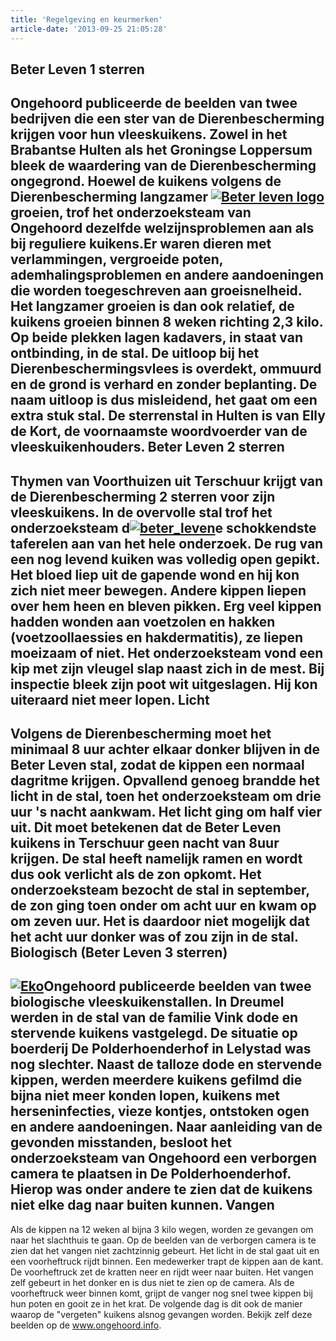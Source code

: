 ```yaml
---
title: 'Regelgeving en keurmerken'
article-date: '2013-09-25 21:05:28'
---
```


## Beter Leven 1 sterren

## Ongehoord publiceerde de beelden van twee bedrijven die een ster van de Dierenbescherming krijgen voor hun vleeskuikens. Zowel in het Brabantse Hulten als het Groningse Loppersum bleek de waardering van de Dierenbescherming ongegrond. Hoewel de kuikens volgens de Dierenbescherming langzamer [![Beter leven logo](http://www.ongehoord.info/wp-content/uploads/2013/09/Beter-leven-logo-300x153.png)](http://www.ongehoord.info/wp-content/uploads/2013/09/Beter-leven-logo.png)groeien, trof het onderzoeksteam van Ongehoord dezelfde welzijnsproblemen aan als bij reguliere kuikens.Er waren dieren met verlammingen, vergroeide poten, ademhalingsproblemen en andere aandoeningen die worden toegeschreven aan groeisnelheid. Het langzamer groeien is dan ook relatief, de kuikens groeien binnen 8 weken richting 2,3 kilo. Op beide plekken lagen kadavers, in staat van ontbinding, in de stal. De uitloop bij het Dierenbeschermingsvlees is overdekt, ommuurd en de grond is verhard en zonder beplanting. De naam uitloop is dus misleidend, het gaat om een extra stuk stal. De sterrenstal in Hulten is van Elly de Kort, de voornaamste woordvoerder van de vleeskuikenhouders. Beter Leven 2 sterren

## Thymen van Voorthuizen uit Terschuur krijgt van de Dierenbescherming 2 sterren voor zijn vleeskuikens. In de overvolle stal trof het onderzoeksteam d[![beter_leven](http://www.ongehoord.info/wp-content/uploads/2013/09/beter_leven1.jpg)](http://www.ongehoord.info/wp-content/uploads/2013/09/beter_leven1.jpg)e schokkendste taferelen aan van het hele onderzoek. De rug van een nog levend kuiken was volledig open gepikt. Het bloed liep uit de gapende wond en hij kon zich niet meer bewegen. Andere kippen liepen over hem heen en bleven pikken. Erg veel kippen hadden wonden aan voetzolen en hakken (voetzoollaessies en hakdermatitis), ze liepen moeizaam of niet. Het onderzoeksteam vond een kip met zijn vleugel slap naast zich in de mest. Bij inspectie bleek zijn poot wit uitgeslagen. Hij kon uiteraard niet meer lopen. Licht

## Volgens de Dierenbescherming moet het minimaal 8 uur achter elkaar donker blijven in de Beter Leven stal, zodat de kippen een normaal dagritme krijgen. Opvallend genoeg brandde het licht in de stal, toen het onderzoeksteam om drie uur 's nacht aankwam. Het licht ging om half vier uit. Dit moet betekenen dat de Beter Leven kuikens in Terschuur geen nacht van 8uur krijgen. De stal heeft namelijk ramen en wordt dus ook verlicht als de zon opkomt. Het onderzoeksteam bezocht de stal in september, de zon ging toen onder om acht uur en kwam op om zeven uur. Het is daardoor niet mogelijk dat het acht uur donker was of zou zijn in de stal. Biologisch (Beter Leven 3 sterren)

## [![Eko](http://www.ongehoord.info/wp-content/uploads/2013/09/Eko.jpg)](http://www.ongehoord.info/wp-content/uploads/2013/09/Eko.jpg)Ongehoord publiceerde beelden van twee biologische vleeskuikenstallen. In Dreumel werden in de stal van de familie Vink dode en stervende kuikens vastgelegd. De situatie op boerderij De Polderhoenderhof in Lelystad was nog slechter. Naast de talloze dode en stervende kippen, werden meerdere kuikens gefilmd die bijna niet meer konden lopen, kuikens met herseninfecties, vieze kontjes, ontstoken ogen en andere aandoeningen. Naar aanleiding van de gevonden misstanden, besloot het onderzoeksteam van Ongehoord een verborgen camera te plaatsen in De Polderhoenderhof. Hierop was onder andere te zien dat de kuikens niet elke dag naar buiten kunnen. Vangen

Als de kippen na 12 weken al bijna 3 kilo wegen, worden ze gevangen om naar het slachthuis te gaan. Op de beelden van de verborgen camera is te zien dat het vangen niet zachtzinnig gebeurt. Het licht in de stal gaat uit en een voorheftruck rijdt binnen. Een medewerker trapt de kippen aan de kant. De voorheftruck zet de kratten neer en rijdt weer naar buiten. Het vangen zelf gebeurt in het donker en is dus niet te zien op de camera. Als de voorheftruck weer binnen komt, grijpt de vanger nog snel twee kippen bij hun poten en gooit ze in het krat. De volgende dag is dit ook de manier waarop de "vergeten" kuikens alsnog gevangen worden. Bekijk zelf deze beelden op de www.ongehoord.info.
